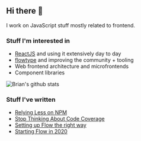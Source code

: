 ## Hi there 👋

I work on JavaScript stuff mostly related to frontend.

### Stuff I'm interested in
- [ReactJS](https://github.com/facebook/react) and using it extensively day to day
- [flowtype](https://github.com/facebook/flow) and improving the community + tooling
- Web frontend architecture and microfrontends
- Component libraries

<img
  src="https://github-readme-stats.vercel.app/api?username=brianzchen&show_icons=true"
  alt="Brian's github stats"
/>

### Stuff I've written
<!-- BLOG-POST-LIST:START -->
- [Relying Less on NPM](https://medium.com/swlh/relying-less-on-npm-a9c0d831c76e?source=rss-556b010ce597------2)
- [Stop Thinking About Code Coverage](https://medium.com/swlh/stop-thinking-about-code-coverage-eb71909b5b2?source=rss-556b010ce597------2)
- [Setting up Flow the right way](https://medium.com/swlh/setting-up-flow-the-right-way-ff122d0030ec?source=rss-556b010ce597------2)
- [Starting Flow in 2020](https://medium.com/swlh/starting-flow-in-2020-cfd9187c2900?source=rss-556b010ce597------2)
<!-- BLOG-POST-LIST:END -->
